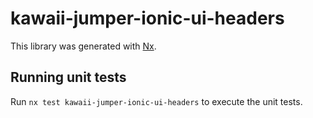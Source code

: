 # kawaii-jumper-ionic-ui-headers

This library was generated with [Nx](https://nx.dev).


## Running unit tests

Run `nx test kawaii-jumper-ionic-ui-headers` to execute the unit tests.
